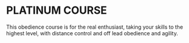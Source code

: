 PLATINUM COURSE
===============

This obedience course is for the real enthusiast, taking your skills to the highest level, with distance control and off lead obedience and agility.
